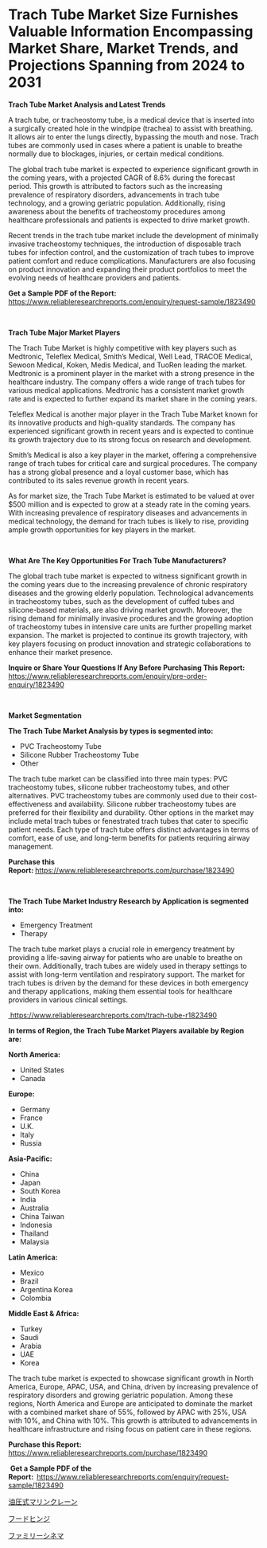 <p><h1>Trach Tube Market Size Furnishes Valuable Information Encompassing Market Share, Market Trends, and Projections Spanning from 2024 to 2031</h1></p><p><strong>Trach Tube Market Analysis and Latest Trends</strong></p>
<p><p>A trach tube, or tracheostomy tube, is a medical device that is inserted into a surgically created hole in the windpipe (trachea) to assist with breathing. It allows air to enter the lungs directly, bypassing the mouth and nose. Trach tubes are commonly used in cases where a patient is unable to breathe normally due to blockages, injuries, or certain medical conditions.</p><p>The global trach tube market is expected to experience significant growth in the coming years, with a projected CAGR of 8.6% during the forecast period. This growth is attributed to factors such as the increasing prevalence of respiratory disorders, advancements in trach tube technology, and a growing geriatric population. Additionally, rising awareness about the benefits of tracheostomy procedures among healthcare professionals and patients is expected to drive market growth.</p><p>Recent trends in the trach tube market include the development of minimally invasive tracheostomy techniques, the introduction of disposable trach tubes for infection control, and the customization of trach tubes to improve patient comfort and reduce complications. Manufacturers are also focusing on product innovation and expanding their product portfolios to meet the evolving needs of healthcare providers and patients.</p></p>
<p><strong>Get a Sample PDF of the Report:&nbsp;</strong> <a href="https://www.reliableresearchreports.com/enquiry/request-sample/1823490">https://www.reliableresearchreports.com/enquiry/request-sample/1823490</a></p>
<p>&nbsp;</p>
<p><strong>Trach Tube Major Market Players</strong></p>
<p><p>The Trach Tube Market is highly competitive with key players such as Medtronic, Teleflex Medical, Smith’s Medical, Well Lead, TRACOE Medical, Sewoon Medical, Koken, Medis Medical, and TuoRen leading the market. Medtronic is a prominent player in the market with a strong presence in the healthcare industry. The company offers a wide range of trach tubes for various medical applications. Medtronic has a consistent market growth rate and is expected to further expand its market share in the coming years.</p><p>Teleflex Medical is another major player in the Trach Tube Market known for its innovative products and high-quality standards. The company has experienced significant growth in recent years and is expected to continue its growth trajectory due to its strong focus on research and development.</p><p>Smith’s Medical is also a key player in the market, offering a comprehensive range of trach tubes for critical care and surgical procedures. The company has a strong global presence and a loyal customer base, which has contributed to its sales revenue growth in recent years.</p><p>As for market size, the Trach Tube Market is estimated to be valued at over $500 million and is expected to grow at a steady rate in the coming years. With increasing prevalence of respiratory diseases and advancements in medical technology, the demand for trach tubes is likely to rise, providing ample growth opportunities for key players in the market.</p></p>
<p>&nbsp;</p>
<p><strong>What Are The Key Opportunities For Trach Tube Manufacturers?</strong></p>
<p><p>The global trach tube market is expected to witness significant growth in the coming years due to the increasing prevalence of chronic respiratory diseases and the growing elderly population. Technological advancements in tracheostomy tubes, such as the development of cuffed tubes and silicone-based materials, are also driving market growth. Moreover, the rising demand for minimally invasive procedures and the growing adoption of tracheostomy tubes in intensive care units are further propelling market expansion. The market is projected to continue its growth trajectory, with key players focusing on product innovation and strategic collaborations to enhance their market presence.</p></p>
<p><strong>Inquire or Share Your Questions If Any Before Purchasing This Report:</strong> <a href="https://www.reliableresearchreports.com/enquiry/pre-order-enquiry/1823490">https://www.reliableresearchreports.com/enquiry/pre-order-enquiry/1823490</a></p>
<p>&nbsp;</p>
<p><strong>Market Segmentation</strong></p>
<p><strong>The Trach Tube Market Analysis by types is segmented into:</strong></p>
<p><ul><li>PVC Tracheostomy Tube</li><li>Silicone Rubber Tracheostomy Tube</li><li>Other</li></ul></p>
<p><p>The trach tube market can be classified into three main types: PVC tracheostomy tubes, silicone rubber tracheostomy tubes, and other alternatives. PVC tracheostomy tubes are commonly used due to their cost-effectiveness and availability. Silicone rubber tracheostomy tubes are preferred for their flexibility and durability. Other options in the market may include metal trach tubes or fenestrated trach tubes that cater to specific patient needs. Each type of trach tube offers distinct advantages in terms of comfort, ease of use, and long-term benefits for patients requiring airway management.</p></p>
<p><strong>Purchase this Report:&nbsp;</strong><a href="https://www.reliableresearchreports.com/purchase/1823490">https://www.reliableresearchreports.com/purchase/1823490</a></p>
<p>&nbsp;</p>
<p><strong>The Trach Tube Market Industry Research by Application is segmented into:</strong></p>
<p><ul><li>Emergency Treatment</li><li>Therapy</li></ul></p>
<p><p>The trach tube market plays a crucial role in emergency treatment by providing a life-saving airway for patients who are unable to breathe on their own. Additionally, trach tubes are widely used in therapy settings to assist with long-term ventilation and respiratory support. The market for trach tubes is driven by the demand for these devices in both emergency and therapy applications, making them essential tools for healthcare providers in various clinical settings.</p></p>
<p><a href="https://www.reliableresearchreports.com/trach-tube-r1823490">&nbsp;https://www.reliableresearchreports.com/trach-tube-r1823490</a></p>
<p><strong>In terms of Region, the Trach Tube Market Players available by Region are:</strong></p>
<p>
    <p> <strong> North America: </strong>
        <ul>
            <li>United States</li>
            <li>Canada</li>
        </ul>
        </p> 
    <p> <strong> Europe: </strong>
        <ul>
            <li>Germany</li>
            <li>France</li>
            <li>U.K.</li>
            <li>Italy</li>
            <li>Russia</li>
        </ul>
        </p> 
    <p> <strong> Asia-Pacific: </strong>
        <ul>
            <li>China</li>
            <li>Japan</li>
            <li>South Korea</li>
            <li>India</li>
            <li>Australia</li>
            <li>China Taiwan</li>
            <li>Indonesia</li>
            <li>Thailand</li>
            <li>Malaysia</li>
        </ul>
        </p> 
    <p> <strong> Latin America: </strong>
        <ul>
            <li>Mexico</li>
            <li>Brazil</li>
            <li>Argentina Korea</li>
            <li>Colombia</li>
        </ul>
        </p> 
    <p> <strong> Middle East & Africa: </strong>
        <ul>
            <li>Turkey</li>
            <li>Saudi</li>
            <li>Arabia</li>
            <li>UAE</li>
            <li>Korea</li>
        </ul>
    </p>
    </p>
<p><p>The trach tube market is expected to showcase significant growth in North America, Europe, APAC, USA, and China, driven by increasing prevalence of respiratory disorders and growing geriatric population. Among these regions, North America and Europe are anticipated to dominate the market with a combined market share of 55%, followed by APAC with 25%, USA with 10%, and China with 10%. This growth is attributed to advancements in healthcare infrastructure and rising focus on patient care in these regions.</p></p>
<p><strong>Purchase this Report: </strong><a href="https://www.reliableresearchreports.com/purchase/1823490">https://www.reliableresearchreports.com/purchase/1823490</a></p>
<p>&nbsp;<strong>Get a Sample PDF of the Report:&nbsp;&nbsp;</strong><a href="https://www.reliableresearchreports.com/enquiry/request-sample/1823490">https://www.reliableresearchreports.com/enquiry/request-sample/1823490</a></p>
<p><strong></strong></p>
<p><p><a href="https://github.com/avwofrml53535/Market-Research-Report-List-2/blob/main/682697447521.md">油圧式マリンクレーン</a></p><p><a href="https://github.com/laurenreichert/Market-Research-Report-List-1/blob/main/841708247524.md">フードヒンジ</a></p><p><a href="https://github.com/vtbvgl20191192/Market-Research-Report-List-2/blob/main/756843147523.md">ファミリーシネマ</a></p></p>